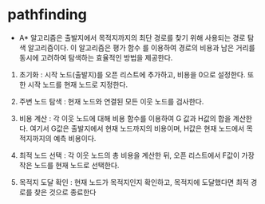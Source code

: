 # pathfinding
- A* 알고리즘은 출발지에서 목적지까지의 최단 경로를 찾기 위해 사용되는 경로 탐색 알고리즘이다. 이 알고리즘은 평가 함수
를 이용하여 경로의 비용과 남은 거리를 동시에 고려하여 탐색하는 효율적인 방법을 제공한다.

1. 초기화 : 시작 노드(출발지)를 오픈 리스트에 추가하고, 비용을 0으로 설정한다. 또한 시작 노드를 현재 노드로 지정한다.

2. 주변 노드 탐색 : 현재 노드와 연결된 모든 이웃 노드를 검사한다.

3. 비용 계산 : 각 이웃 노드에 대해 비용 함수를 이용하여 G 값과 H값의 합을 계산한다. 여기서 G값은 출발지에서 현재 노드까지의 비용이며, H값은 현재 노드에서 목적지까지의 예측 비용이다.

4. 최적 노드 선택 : 각 이웃 노드의 총 비용을 계산한 뒤, 오픈 리스트에서 F값이 가장 작은 노드를 현재 노드로 선택한다.

5. 목적지 도달 확인 : 현재 노드가 목적지인지 확인하고, 목적지에 도달했다면 최적 경로를 찾은 것으로 종료한다
